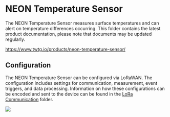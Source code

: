 # NEON Temperature Sensor

The NEON Temperature Sensor measures surface temperatures and can alert on temperature differences occurring.
This folder contains the latest product documentation, please note that documents may be updated regularly.

https://www.twtg.io/products/neon-temperature-sensor/

## Configuration

The NEON Temperature Sensor can be configured via LoRaWAN.
The configuration includes settings for communication, measurement, event triggers, and data processing.
Information on how these configurations can be encoded and sent to the device can be found in the [LoRa Communication](LoRa%20Communication) folder.

![](../.resources/ts.jpg) 
